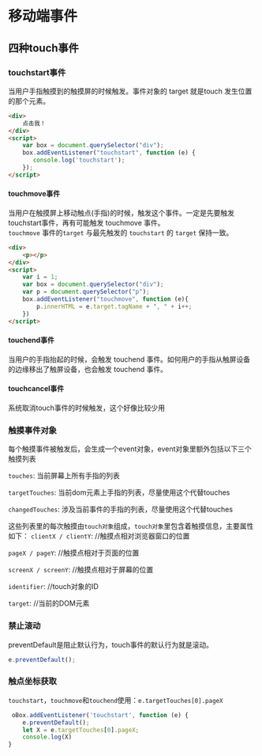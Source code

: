 # 移动端事件   

## 四种touch事件
### touchstart事件  
当用户手指触摸到的触摸屏的时候触发。事件对象的 target 就是touch 发生位置的那个元素。   
```html
<div>
    点击我！
</div>
<script>
    var box = document.querySelector("div");
    box.addEventListener("touchstart", function (e) {
       console.log('touchstart'); 
    });
</script>
```    
#### touchmove事件    
当用户在触摸屏上移动触点(手指)的时候，触发这个事件。一定是先要触发touchstart事件，再有可能触发 touchmove 事件。      
​`touchmove` 事件的`target` 与最先触发的 `touchstart` 的 `target` 保持一致。      
```html
<div>
    <p></p>
</div>
<script>
    var i = 1;
    var box = document.querySelector("div");
    var p = document.querySelector("p");
    box.addEventListener("touchmove", function (e){
        p.innerHTML = e.target.tagName + ", " + i++;
    })
</script>
```    

#### touchend事件     
 当用户的手指抬起的时候，会触发 touchend 事件。如何用户的手指从触屏设备的边缘移出了触屏设备，也会触发 touchend 事件。   

####  touchcancel事件     
系统取消touch事件的时候触发，这个好像比较少用
 
### 触摸事件对象    
每个触摸事件被触发后，会生成一个event对象，event对象里额外包括以下三个触摸列表

`touches`: 当前屏幕上所有手指的列表

`targetTouches`: 当前dom元素上手指的列表，尽量使用这个代替touches

`changedTouches`: 涉及当前事件的手指的列表，尽量使用这个代替touches

这些列表里的每次触摸由`touch对象`组成，`touch对象`里包含着触摸信息，主要属性如下：
`clientX / clientY`: //触摸点相对浏览器窗口的位置

`pageX / pageY`: //触摸点相对于页面的位置

`screenX / screenY`: //触摸点相对于屏幕的位置

`identifier`: //touch对象的ID

`target`: //当前的DOM元素

### 禁止滚动
preventDefault是阻止默认行为，touch事件的默认行为就是滚动。
```javascript
e.preventDefault();
```
### 触点坐标获取    
`touchstart`，`touchmove`和`touchend`使用：`e.targetTouches[0].pageX`   

```javascript
 oBox.addEventListener('touchstart', function (e) {
 	e.preventDefault();
	let X = e.targetTouches[0].pageX;
	console.log(X)
}
```


